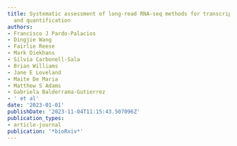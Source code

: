 ```yaml
---
title: Systematic assessment of long-read RNA-seq methods for transcript identification
  and quantification
authors:
- Francisco J Pardo-Palacios
- Dingjie Wang
- Fairlie Reese
- Mark Diekhans
- Sı́lvia Carbonell-Sala
- Brian Williams
- Jane E Loveland
- Maite De Maria
- Matthew S Adams
- Gabriela Balderrama-Gutierrez
- ' et al'
date: '2023-01-01'
publishDate: '2023-11-04T11:15:43.507096Z'
publication_types:
- article-journal
publication: '*bioRxiv*'
---
```

